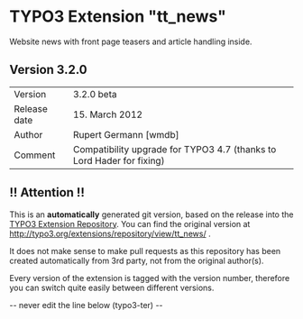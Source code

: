 # TYPO3 Extension "tt_news"
Website news with front page teasers and article handling inside.

## Version 3.2.0




<table>
	<tr><td>Version</td><td>3.2.0 beta</td></tr>
	<tr><td>Release date</td><td>15. March 2012</td></tr>
	<tr><td>Author</td><td>Rupert Germann [wmdb]</td></tr>
	<tr><td>Comment</td><td>Compatibility upgrade for TYPO3 4.7 (thanks to Lord Hader for fixing)</td></tr>
</table>

## !! Attention !!
This is an **automatically** generated git version, based on the release into the [TYPO3 Extension Repository](http://www.typo3.org/extensions/).
You can find the original version at http://typo3.org/extensions/repository/view/tt_news/ .

It does not make sense to make pull requests as this repository has been created automatically from 3rd party, not from the original author(s).

Every version of the extension is tagged with the version number, therefore you can switch quite easily between different versions.


-- never edit the line below (typo3-ter) --
